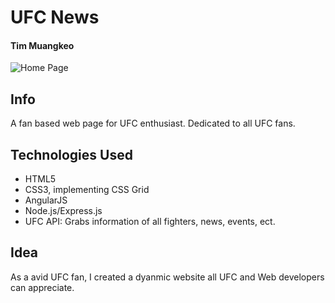 <h1>UFC News</h1>
<h4>Tim Muangkeo</h4>

<img src="public/img/readme/screenshot1.png" alt="Home Page">

<h2>Info</h2>
<p>A fan based web page for UFC enthusiast. Dedicated to all UFC fans.</p>

<h2>Technologies Used</h2>
<ul>
    <li>HTML5
    <li>CSS3, implementing CSS Grid</li>
    <li>AngularJS</li>
    <li>Node.js/Express.js</li>
    <li>UFC API: Grabs information of all fighters, news, events, ect.</li>
</ul>

<h2>Idea</h2>
<p>As a avid UFC fan, I created a dyanmic website all UFC and Web developers can appreciate.</p>

<!-- <img src="/public/img/screenshots/doggleganger-search.png" alt="Doggleganger Search Page Example">
<br>
<h2>Installation Instructions</h2>
To install this project locally perform the following steps:
<ul>
    <li>Fork and/or clone this repo to your local device.</li>
    <li>Run "npm install" in terminal to install all dependencies</li>
    <li>You will also need to install <a href="http://www.imagemagick.org/script/index.php">ImageMagick</a> which you can find on their site or by running "brew install imagemagick" on MacOSX or "sudo apt-get imagemagick" on Linux</li>
    <li>Create a .env file, and save a random string into a variable named JWT_SECRET.</li>
    <li>Also, <a href ="https://www.petfinder.com/developers/api-docs#keys">get an API key from petfinder.com</a> and save that key to a variable named API_KEY in your .env file.</li>
</ul>

<h2>Major Hurdles</h2>
<p>Getting a new auth token when a user updates their profile. Success!</p>
<img src="/public/img/screenshots/auth-code.png" alt="auth code issues">
<p>Setting up a watch and doing an API call for a list of breeds, so our dropdown is populated with the relevant animal breeds. Success!</p>
<img src="/public/img/screenshots/breeds-code.png" alt="breeds code">


<h2>Unsolved Problems</h2>
<p>Occasionally user profiles will become unretrievable. We have debugged a few causes (mostly related to Auth tokens), but a few cases still have issues and we have not been able to reliably reproduce the issue.</p>
<p>In Progress: Issues getting animations to work with angular insted of jQuery. Looking forward to taking those on at a later date for version 2.0</p>


<h2>Links</h2>
<a href="https://trello.com/b/VTSyaYEI/doggleganger">Trello Board</a> |
 <a href="https://doggleganger.herokuapp.com">HerokuApp</a> | 
 <a href="https://github.com/alainabuzas/project-3">GitHub</a> -->